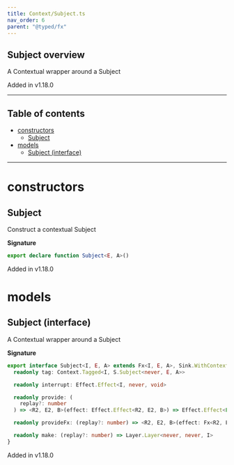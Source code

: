 ```yaml
---
title: Context/Subject.ts
nav_order: 6
parent: "@typed/fx"
---
```


## Subject overview

A Contextual wrapper around a Subject

Added in v1.18.0

---

<h2 class="text-delta">Table of contents</h2>

- [constructors](#constructors)
  - [Subject](#subject)
- [models](#models)
  - [Subject (interface)](#subject-interface)

---

# constructors

## Subject

Construct a contextual Subject

**Signature**

```ts
export declare function Subject<E, A>()
```

Added in v1.18.0

# models

## Subject (interface)

A Contextual wrapper around a Subject

**Signature**

```ts
export interface Subject<I, E, A> extends Fx<I, E, A>, Sink.WithContext<I, E, A> {
  readonly tag: Context.Tagged<I, S.Subject<never, E, A>>

  readonly interrupt: Effect.Effect<I, never, void>

  readonly provide: (
    replay?: number
  ) => <R2, E2, B>(effect: Effect.Effect<R2, E2, B>) => Effect.Effect<Exclude<R2, I>, E2, B>

  readonly provideFx: (replay?: number) => <R2, E2, B>(effect: Fx<R2, E2, B>) => Fx<Exclude<R2, I>, E2, B>

  readonly make: (replay?: number) => Layer.Layer<never, never, I>
}
```

Added in v1.18.0
